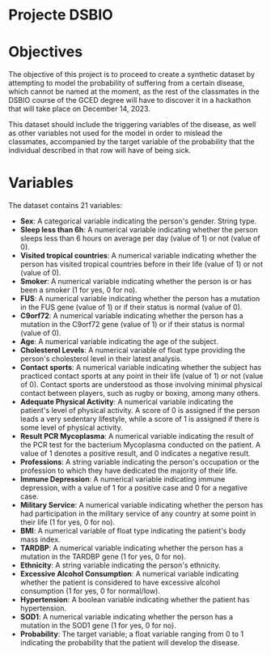 # Projecte DSBIO

# Objectives 

The objective of this project is to proceed to create a synthetic dataset by attempting to model the probability of suffering from a certain disease, which cannot be named at the moment, as the rest of the classmates in the DSBIO course of the GCED degree will have to discover it in a hackathon that will take place on December 14, 2023.

This dataset should include the triggering variables of the disease, as well as other variables not used for the model in order to mislead the classmates, accompanied by the target variable of the probability that the individual described in that row will have of being sick.

# Variables

The dataset contains 21 variables:

* **Sex**: A categorical variable indicating the person's gender. String type.
* **Sleep less than 6h**: A numerical variable indicating whether the person sleeps less than 6 hours on average per day (value of 1) or not (value of 0).
* **Visited tropical countries**: A numerical variable indicating whether the person has visited tropical countries before in their life (value of 1) or not (value of 0).
* **Smoker**: A numerical variable indicating whether the person is or has been a smoker (1 for yes, 0 for no).
* **FUS**: A numerical variable indicating whether the person has a mutation in the FUS gene (value of 1) or if their status is normal (value of 0).
* **C9orf72**: A numerical variable indicating whether the person has a mutation in the C9orf72 gene (value of 1) or if their status is normal (value of 0).
* **Age**: A numerical variable indicating the age of the subject.
* **Cholesterol Levels**: A numerical variable of float type providing the person's cholesterol level in their latest analysis.
* **Contact sports**: A numerical variable indicating whether the subject has practiced contact sports at any point in their life (value of 1) or not (value of 0). Contact sports are understood as those involving minimal physical contact between players, such as rugby or boxing, among many others.
* **Adequate Physical Activity**: A numerical variable indicating the patient's level of physical activity. A score of 0 is assigned if the person leads a very sedentary lifestyle, while a score of 1 is assigned if there is some level of physical activity.
* **Result PCR Mycoplasma**: A numerical variable indicating the result of the PCR test for the bacterium Mycoplasma conducted on the patient. A value of 1 denotes a positive result, and 0 indicates a negative result.
* **Professions**: A string variable indicating the person's occupation or the profession to which they have dedicated the majority of their life.
* **Immune Depression**: A numerical variable indicating immune depression, with a value of 1 for a positive case and 0 for a negative case.
* **Military Service**: A numerical variable indicating whether the person has had participation in the military service of any country at some point in their life (1 for yes, 0 for no).
* **BMI**: A numerical variable of float type indicating the patient's body mass index.
* **TARDBP**: A numerical variable indicating whether the person has a mutation in the TARDBP gene (1 for yes, 0 for no).
* **Ethnicity**: A string variable indicating the person's ethnicity.
* **Excessive Alcohol Consumption**: A numerical variable indicating whether the patient is considered to have excessive alcohol consumption (1 for yes, 0 for normal/low).
* **Hypertension**: A boolean variable indicating whether the patient has hypertension.
* **SOD1**: A numerical variable indicating whether the person has a mutation in the SOD1 gene (1 for yes, 0 for no).
* **Probability**: The target variable; a float variable ranging from 0 to 1 indicating the probability that the patient will develop the disease.
